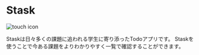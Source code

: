# Stask

![touch icon](https://user-images.githubusercontent.com/71966872/192543583-575191fb-e578-4799-9296-511030d7ac7e.png)

Staskは日々多くの課題に追われる学生に寄り添ったTodoアプリです。
Staskを使うことで今ある課題をよりわかりやすく一覧で確認することができます。
